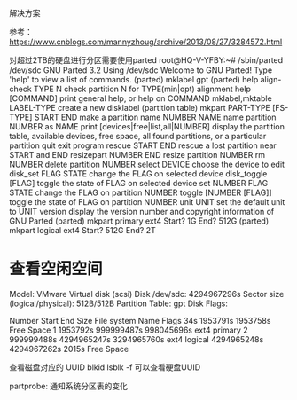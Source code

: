 
解决方案

参考：https://www.cnblogs.com/mannyzhoug/archive/2013/08/27/3284572.html

对超过2TB的硬盘进行分区需要使用parted
root@HQ-V-YFBY:~# /sbin/parted /dev/sdc 
GNU Parted 3.2
Using /dev/sdc
Welcome to GNU Parted! Type 'help' to view a list of commands.
(parted) mklabel gpt
(parted) help
  align-check TYPE N                        check partition N for TYPE(min|opt) alignment
  help [COMMAND]                           print general help, or help on COMMAND
  mklabel,mktable LABEL-TYPE               create a new disklabel (partition table)
  mkpart PART-TYPE [FS-TYPE] START END     make a partition
  name NUMBER NAME                         name partition NUMBER as NAME
  print [devices|free|list,all|NUMBER]     display the partition table, available devices, free space, all found partitions, or a particular partition
  quit                                     exit program
  rescue START END                         rescue a lost partition near START and END
  resizepart NUMBER END                    resize partition NUMBER
  rm NUMBER                                delete partition NUMBER
  select DEVICE                            choose the device to edit
  disk_set FLAG STATE                      change the FLAG on selected device
  disk_toggle [FLAG]                       toggle the state of FLAG on selected device
  set NUMBER FLAG STATE                    change the FLAG on partition NUMBER
  toggle [NUMBER [FLAG]]                   toggle the state of FLAG on partition NUMBER
  unit UNIT                                set the default unit to UNIT
  version                                  display the version number and copyright information of GNU Parted
(parted) mkpart primary ext4 
Start? 1G
End? 512G
(parted) mkpart logical ext4
Start? 512G
End? 2T
# 查看空闲空间
Model: VMware Virtual disk (scsi)
Disk /dev/sdc: 4294967296s
Sector size (logical/physical): 512B/512B
Partition Table: gpt
Disk Flags: 

Number  Start        End          Size         File system  Name     Flags
        34s          1953791s     1953758s     Free Space
 1      1953792s     999999487s   998045696s   ext4         primary
 2      999999488s   4294965247s  3294965760s  ext4         logical
        4294965248s  4294967262s  2015s        Free Space


查看磁盘对应的 UUID
blkid
lsblk -f 可以查看硬盘UUID

partprobe: 通知系统分区表的变化
